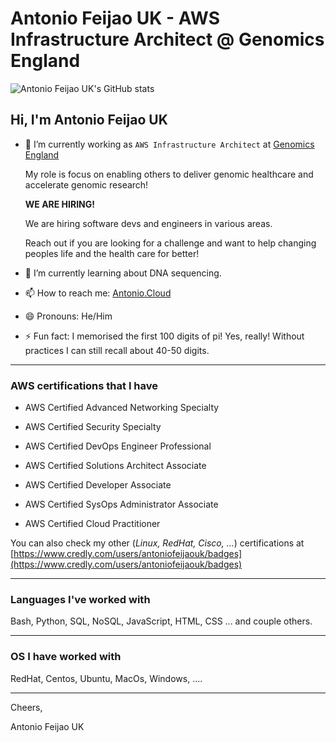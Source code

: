 # Antonio Feijao UK - AWS Infrastructure Architect @ Genomics England

![Antonio Feijao UK's GitHub stats](https://github-readme-stats.vercel.app/api?username=AntonioFeijaoUK&theme=tokyonight&count_private=true&show_icons=true)

## Hi, I'm Antonio Feijao UK

<!--
**AntonioFeijaoUK/AntonioFeijaoUK** is a ✨ _special_ ✨ repository because its `README.md` (this file) appears on your GitHub profile.

Here are some ideas to get you started:

- 🔭 I’m currently working on ...
- 🌱 I’m currently learning ...
- 👯 I’m looking to collaborate on ...
- 🤔 I’m looking for help with ...
- 💬 Ask me about ...
- 📫 How to reach me: ...
- 😄 Pronouns: ...
- ⚡ Fun fact: ...
-->

- 🔭 I’m currently working as `AWS Infrastructure Architect` at [Genomics England](https://www.genomicsengland.co.uk/)

  My role is focus on enabling others to deliver genomic healthcare and accelerate genomic research!

  **WE ARE HIRING!**

  We are hiring software devs and engineers in various areas.

  Reach out if you are looking for a challenge and want to help changing peoples life and the health care for better!

- 🌱 I’m currently learning about DNA sequencing.

- 📫 How to reach me: [Antonio.Cloud](https://antonio.cloud/)

- 😄 Pronouns: He/Him

- ⚡ Fun fact: I memorised the first 100 digits of pi! Yes, really! Without practices I can still recall about 40-50 digits.

----

### AWS certifications that I have

- AWS Certified Advanced Networking Specialty
- AWS Certified Security Specialty

- AWS Certified DevOps Engineer Professional

- AWS Certified Solutions Architect Associate
- AWS Certified Developer Associate
- AWS Certified SysOps Administrator Associate

- AWS Certified Cloud Practitioner

You can also check my other (*Linux, RedHat, Cisco, ...*) certifications at [https://www.credly.com/users/antoniofeijaouk/badges](https://www.credly.com/users/antoniofeijaouk/badges)

----

### Languages I've worked with

Bash, Python, SQL, NoSQL, JavaScript, HTML, CSS ... and couple others.

----

### OS I have worked with

RedHat, Centos, Ubuntu, MacOs, Windows, ....

----

Cheers,

Antonio Feijao UK
